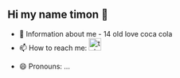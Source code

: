 ## Hi my name timon 👋


- 💬 Information about me - 14 old love coca cola
- 📫 How to reach me:  <a href="https://t.me/lovecocacola123" target="_blank">
    <img src="https://img.shields.io/static/v1?message=Telegram&logo=telegram&label=&color=2CA5E0&logoColor=white&labelColor=&style=for-the-badge" height="25" alt="telegram logo"  />
  </a>
</div>

- 😄 Pronouns: ...


